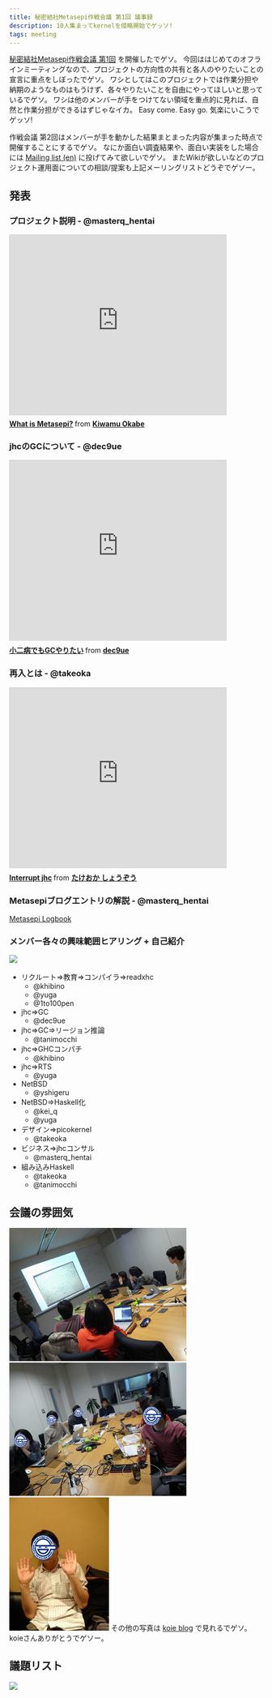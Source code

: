 ```yaml
---
title: 秘密結社Metasepi作戦会議 第1回 議事録
description: 10人集まってkernelを侵略開始でゲッソ!
tags: meeting
---
```


[秘密結社Metasepi作戦会議 第1回](http://partake.in/events/7a65b671-1b43-473e-9639-b9a01ec127de)
を開催したでゲソ。
今回ははじめてのオフラインミーティングなので、プロジェクトの方向性の共有と各人のやりたいことの宣言に重点をしぼったでゲソ。
ワシとしてはこのプロジェクトでは作業分担や納期のようなものはもうけず、各々やりたいことを自由にやってほしいと思っているでゲソ。
ワシは他のメンバーが手をつけてない領域を重点的に見れば、自然と作業分担ができるはずじゃなイカ。
Easy come. Easy go. 気楽にいこうでゲッソ!

作戦会議 第2回はメンバーが手を動かした結果まとまった内容が集まった時点で開催することにするでゲソ。
なにか面白い調査結果や、面白い実装をした場合には
[Mailing list (en)](http://groups.google.com/group/metasepi)
に投げてみて欲しいでゲソ。
またWikiが欲しいなどのプロジェクト運用面についての相談/提案も上記メーリングリストどうぞでゲソー。

## 発表

### プロジェクト説明 - @masterq_hentai

<iframe src="http://www.slideshare.net/slideshow/embed_code/16134739" width="427" height="356" frameborder="0" marginwidth="0" marginheight="0" scrolling="no" style="border:1px solid #CCC;border-width:1px 1px 0;margin-bottom:5px" allowfullscreen webkitallowfullscreen mozallowfullscreen> </iframe> <div style="margin-bottom:5px"> <strong> <a href="http://www.slideshare.net/master_q/what-is-metasepi" title="What is Metasepi?" target="_blank">What is Metasepi?</a> </strong> from <strong><a href="http://www.slideshare.net/master_q" target="_blank">Kiwamu Okabe</a></strong> </div>

### jhcのGCについて - @dec9ue

<iframe src="http://www.slideshare.net/slideshow/embed_code/16298437" width="427" height="356" frameborder="0" marginwidth="0" marginheight="0" scrolling="no" style="border:1px solid #CCC;border-width:1px 1px 0;margin-bottom:5px" allowfullscreen webkitallowfullscreen mozallowfullscreen> </iframe> <div style="margin-bottom:5px"> <strong> <a href="http://www.slideshare.net/dec9ue/gc-16298437" title="小二病でもGCやりたい" target="_blank">小二病でもGCやりたい</a> </strong> from <strong><a href="http://www.slideshare.net/dec9ue" target="_blank">dec9ue</a></strong> </div>

### 再入とは - @takeoka

<iframe src="http://www.slideshare.net/slideshow/embed_code/16333875" width="427" height="356" frameborder="0" marginwidth="0" marginheight="0" scrolling="no" style="border:1px solid #CCC;border-width:1px 1px 0;margin-bottom:5px" allowfullscreen webkitallowfullscreen mozallowfullscreen> </iframe> <div style="margin-bottom:5px"> <strong> <a href="http://www.slideshare.net/takeoka1/interrupt-jhc" title="Interrupt jhc" target="_blank">Interrupt jhc</a> </strong> from <strong><a href="http://www.slideshare.net/takeoka1" target="_blank">たけおか しょうぞう</a></strong> </div>

### Metasepiブログエントリの解説 - @masterq_hentai

[Metasepi Logbook](/posts.html)

### メンバー各々の興味範囲ヒアリング + 自己紹介

![](http://farm9.staticflickr.com/8373/8438427272_9883d620d5_z.jpg)

* リクルート=>教育=>コンパイラ=>readxhc
    * @khibino
    * @yuga
    * @1to100pen
* jhc=>GC
    * @dec9ue
* jhc=>GC=>リージョン推論
    * @tanimocchi
* jhc=>GHCコンパチ
    * @khibino
* jhc=>RTS
    * @yuga
* NetBSD
    * @yshigeru
* NetBSD=>Haskell化
    * @kei_q
    * @yuga
* デザイン=>picokernel
    * @takeoka
* ビジネス=>jhcコンサル
    * @masterq_hentai
* 組み込みHaskell
    * @takeoka
    * @tanimocchi

## 会議の雰囲気

![](/img/20130203-meeting1.jpg)
![](/img/20130203-meeting2.jpg)
![](/img/20130203-meeting_q.jpg)
その他の写真は
[koie blog](http://blog.livedoor.jp/hkoie/archives/54372728.html)
で見れるでゲソ。koieさんありがとうでゲソー。

## 議題リスト

![](http://farm9.staticflickr.com/8044/8438426772_9947a6ac06.jpg)
